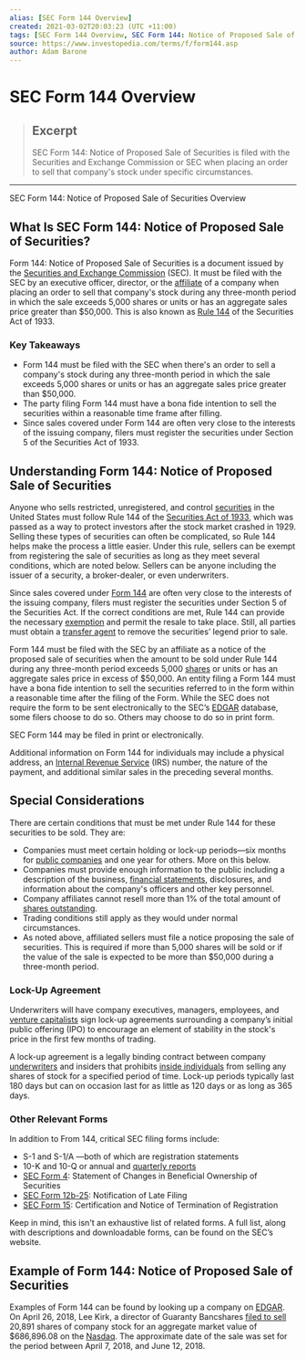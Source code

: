 ```yaml
---
alias: [SEC Form 144 Overview]
created: 2021-03-02T20:03:23 (UTC +11:00)
tags: [SEC Form 144 Overview, SEC Form 144: Notice of Proposed Sale of Securities Overview]
source: https://www.investopedia.com/terms/f/form144.asp
author: Adam Barone
---
```


# SEC Form 144 Overview

> ## Excerpt
> SEC Form 144: Notice of Proposed Sale of Securities is filed with the Securities and Exchange Commission or SEC when placing an order to sell that company's stock under specific circumstances.

---

SEC Form 144: Notice of Proposed Sale of Securities Overview
## What Is SEC Form 144: Notice of Proposed Sale of Securities?

Form 144: Notice of Proposed Sale of Securities is a document issued by the [Securities and Exchange Commission](https://www.investopedia.com/terms/s/sec.asp) (SEC). It must be filed with the SEC by an executive officer, director, or the [affiliate](https://www.investopedia.com/terms/a/affiliate.asp) of a company when placing an order to sell that company's stock during any three-month period in which the sale exceeds 5,000 shares or units or has an aggregate sales price greater than $50,000. This is also known as [Rule 144](https://www.investopedia.com/terms/r/rule144.asp) of the Securities Act of 1933.

### Key Takeaways

-   Form 144 must be filed with the SEC when there's an order to sell a company's stock during any three-month period in which the sale exceeds 5,000 shares or units or has an aggregate sales price greater than $50,000.
-   The party filing Form 144 must have a bona fide intention to sell the securities within a reasonable time frame after filling.
-   Since sales covered under Form 144 are often very close to the interests of the issuing company, filers must register the securities under Section 5 of the Securities Act of 1933.

## Understanding Form 144: Notice of Proposed Sale of Securities

Anyone who sells restricted, unregistered, and control [securities](https://www.investopedia.com/terms/s/security.asp) in the United States must follow Rule 144 of the [Securities Act of 1933](https://www.investopedia.com/terms/s/securitiesact1933.asp), which was passed as a way to protect investors after the stock market crashed in 1929. Selling these types of securities can often be complicated, so Rule 144 helps make the process a little easier. Under this rule, sellers can be exempt from registering the sale of securities as long as they meet several conditions, which are noted below. Sellers can be anyone including the issuer of a security, a broker-dealer, or even underwriters.

Since sales covered under [Form 144](https://www.sec.gov/about/forms/form144.pdf) are often very close to the interests of the issuing company, filers must register the securities under Section 5 of the Securities Act. If the correct conditions are met, Rule 144 can provide the necessary [exemption](https://www.investopedia.com/terms/e/exemption.asp) and permit the resale to take place. Still, all parties must obtain a [transfer agent](https://www.investopedia.com/terms/t/transferagent.asp) to remove the securities’ legend prior to sale.

Form 144 must be filed with the SEC by an affiliate as a notice of the proposed sale of securities when the amount to be sold under Rule 144 during any three-month period exceeds 5,000 [shares](https://www.investopedia.com/terms/s/shares.asp) or units or has an aggregate sales price in excess of $50,000. An entity filing a Form 144 must have a bona fide intention to sell the securities referred to in the form within a reasonable time after the filing of the Form. While the SEC does not require the form to be sent electronically to the SEC’s [EDGAR](https://www.investopedia.com/terms/e/edgar.asp) database, some filers choose to do so. Others may choose to do so in print form.

SEC Form 144 may be filed in print or electronically.

Additional information on Form 144 for individuals may include a physical address, an [Internal Revenue Service](https://www.investopedia.com/terms/i/irs.asp) (IRS) number, the nature of the payment, and additional similar sales in the preceding several months.

## Special Considerations

There are certain conditions that must be met under Rule 144 for these securities to be sold. They are:

-   Companies must meet certain holding or lock-up periods—six months for [public companies](https://www.investopedia.com/terms/p/publiccompany.asp) and one year for others. More on this below.
-   Companies must provide enough information to the public including a description of the business, [financial statements](https://www.investopedia.com/terms/f/financial-statements.asp), disclosures, and information about the company's officers and other key personnel.
-   Company affiliates cannot resell more than 1% of the total amount of [shares outstanding](https://www.investopedia.com/terms/o/outstandingshares.asp).
-   Trading conditions still apply as they would under normal circumstances.
-   As noted above, affiliated sellers must file a notice proposing the sale of securities. This is required if more than 5,000 shares will be sold or if the value of the sale is expected to be more than $50,000 during a three-month period.

### Lock-Up Agreement

Underwriters will have company executives, managers, employees, and [venture capitalists](https://www.investopedia.com/terms/v/venturecapitalist.asp) sign lock-up agreements surrounding a company’s initial public offering (IPO) to encourage an element of stability in the stock's price in the first few months of trading.

A lock-up agreement is a legally binding contract between company [underwriters](https://www.investopedia.com/terms/u/underwriter.asp) and insiders that prohibits [inside individuals](https://www.investopedia.com/terms/i/insider.asp) from selling any shares of stock for a specified period of time. Lock-up periods typically last 180 days but can on occasion last for as little as 120 days or as long as 365 days.

### Other Relevant Forms

In addition to From 144, critical SEC filing forms include:

-   S-1 and S-1/A —both of which are registration statements
-   10-K and 10-Q or annual and [quarterly reports](https://www.investopedia.com/ask/answers/122214/what-quarterly-report.asp)
-   [SEC Form 4](https://www.investopedia.com/terms/f/form4.asp): Statement of Changes in Beneficial Ownership of Securities
-   [SEC Form 12b-25](https://www.investopedia.com/terms/s/sec-form-12b-25.asp): Notification of Late Filing
-   [SEC Form 15](https://www.investopedia.com/terms/s/sec-form-15.asp): Certification and Notice of Termination of Registration

Keep in mind, this isn't an exhaustive list of related forms. A full list, along with descriptions and downloadable forms, can be found on the SEC’s website.

## Example of Form 144: Notice of Proposed Sale of Securities

Examples of Form 144 can be found by looking up a company on [EDGAR](https://www.sec.gov/edgar.shtml). On April 26, 2018, Lee Kirk, a director of Guaranty Bancshares [filed to sell](https://sec.report/Document/0001275804-18-000008/kirkleeform144-april2018.htm) 20,891 shares of company stock for an aggregate market value of $686,896.08 on the [Nasdaq](https://www.investopedia.com/terms/n/nasdaq.asp). The approximate date of the sale was set for the period between April 7, 2018, and June 12, 2018.
